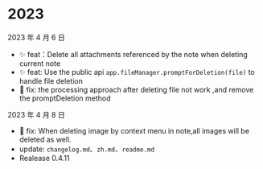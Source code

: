 # 2023

2023 年 4 月 6 日

-   ✨ feat：Delete all attachments referenced by the note when deleting current note
-   ✨ feat: Use the public api `app.fileManager.promptForDeletion(file)` to handle file deletion
-   🐞 fix: the processing approach after deleting file not work ,and remove the promptDeletion method

2023 年 4 月 8 日

-   🐞 fix: When deleting image by context menu in note,all images will be deleted as well.
-   update: `changelog.md`、`zh.md`、`readme.md`
-   Realease 0.4.11
